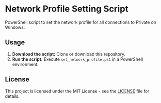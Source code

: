 # Network Profile Setting Script

PowerShell script to set the network profile for all connections to Private on Windows.

## Usage

1. **Download the script:** Clone or download this repository.
2. **Run the script:** Execute `set_network_profile.ps1` in a PowerShell environment.

## License

This project is licensed under the MIT License - see the [LICENSE](LICENSE) file for details.
